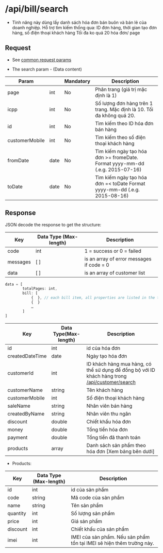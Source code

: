 # /api/bill/search 
- Tính năng này dùng lấy danh sách hóa đơn bán buôn và bán lẻ của doanh nghiệp. Hỗ trợ tìm kiếm thống qua: ID đơn hàng, thời gian tạo đơn hàng, số điện thoại khách hàng Tối đa ko quá 20 hóa đơn/ page
 
## Request 

- See [common request params](/api.md#request)

- The search param - (Data content)

Param | | Mandatory | Description
----- | -------- | ------- |----------
page |int| No | Phân trang (giá trị mặc định là 1)
icpp | int | No | Số lượng đơn hàng trên 1 trang. Mặc định là 10. Tối đa không quá 20.
id | int | No| Tìm kiếm theo ID hóa đơn bán hàng
customerMobile | int | No|Tìm kiếm theo số điện thoại khách hàng
fromDate| date |No| Tìm kiếm ngày tạo hóa đơn >= fromeDate. Format yyyy-mm-dd (.e.g. 2015-07-16)
toDate | date | No | Tìm kiếm ngày tạo hóa đơn =< toDate Format yyyy-mm-dd (.e.g. 2015-08-16)
 
## Response

JSON decode the response to get the structure:

Key | Data Type (Max-length) | Description
----- | --------- | --------
code | int |1 = success or 0 = failed
messages | [ ] |is an array of error messages if code = 0
data | [ ]| is an array of customer list

```js
data = [
        totalPages: int,
        bill: [
            {  }, // each bill item, all properties are listed in the table below
			{  }
            …
		]
]
```

Key | Data Type(Max-length) | Description
------- | ----------- | ----------
id | int | id của hóa đơn
createdDateTime | date | Ngày tạo hóa đơn
customerId |int | ID khách hàng mua hàng, có thể sử dụng để đồng bộ với ID khách hàng trong [/api/customer/search](search.html)
customerName | string | Tên khách hàng
customerMobile | int | Số điện thoại khách hàng
saleName | string | Nhân viên bán hàng
createdByName | string| Nhân viên thu ngân
discount | double | Chiết khấu hóa đơn
money | double | Tổng tiền hóa đơn
payment | double | Tổng tiền đã thanh toán
products | array | Danh sách sản phẩm theo hóa đơn [Xem bảng bên dưới]

- Products:

Key | Data Type (Max-length) | Description
---------- | ----------- | ----------
id | int | id của sản phẩm
code | string | Mã code của sản phẩm
name | string | Tên sản phẩm
quantity | int | Số lượng sản phẩm
price | int | Giá sản phẩm
discount | int | Chiết khấu của sản phẩm
imei | int | IMEI của sản phẩm. Nếu sản phẩm tồn tại IMEI sẽ hiện thêm trường này.